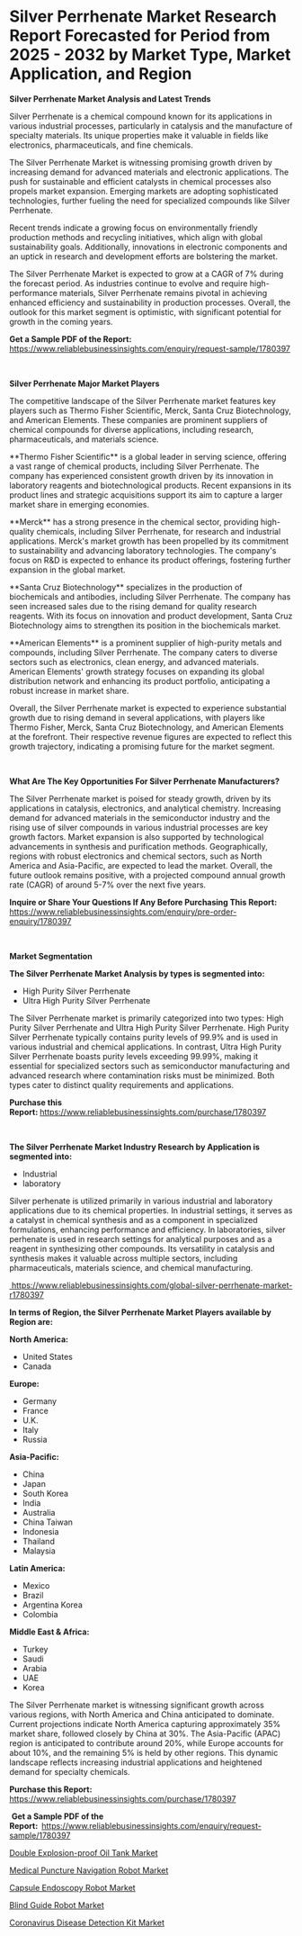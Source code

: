 <p><h1>Silver Perrhenate Market Research Report Forecasted for Period from 2025 -  2032 by Market Type, Market Application, and Region</h1></p><p><strong>Silver Perrhenate Market Analysis and Latest Trends</strong></p>
<p><p>Silver Perrhenate is a chemical compound known for its applications in various industrial processes, particularly in catalysis and the manufacture of specialty materials. Its unique properties make it valuable in fields like electronics, pharmaceuticals, and fine chemicals.</p><p>The Silver Perrhenate Market is witnessing promising growth driven by increasing demand for advanced materials and electronic applications. The push for sustainable and efficient catalysts in chemical processes also propels market expansion. Emerging markets are adopting sophisticated technologies, further fueling the need for specialized compounds like Silver Perrhenate.</p><p>Recent trends indicate a growing focus on environmentally friendly production methods and recycling initiatives, which align with global sustainability goals. Additionally, innovations in electronic components and an uptick in research and development efforts are bolstering the market.</p><p>The Silver Perrhenate Market is expected to grow at a CAGR of 7% during the forecast period. As industries continue to evolve and require high-performance materials, Silver Perrhenate remains pivotal in achieving enhanced efficiency and sustainability in production processes. Overall, the outlook for this market segment is optimistic, with significant potential for growth in the coming years.</p></p>
<p><strong>Get a Sample PDF of the Report:&nbsp;</strong> <a href="https://www.reliablebusinessinsights.com/enquiry/request-sample/1780397?utm_campaign=63&utm_medium=2&utm_source=Github&utm_content=ia&utm_term=25032025&utm_id=silver-perrhenate">https://www.reliablebusinessinsights.com/enquiry/request-sample/1780397</a></p>
<p>&nbsp;</p>
<p><strong>Silver Perrhenate Major Market Players</strong></p>
<p><p>The competitive landscape of the Silver Perrhenate market features key players such as Thermo Fisher Scientific, Merck, Santa Cruz Biotechnology, and American Elements. These companies are prominent suppliers of chemical compounds for diverse applications, including research, pharmaceuticals, and materials science.</p><p>**Thermo Fisher Scientific** is a global leader in serving science, offering a vast range of chemical products, including Silver Perrhenate. The company has experienced consistent growth driven by its innovation in laboratory reagents and biotechnological products. Recent expansions in its product lines and strategic acquisitions support its aim to capture a larger market share in emerging economies.</p><p>**Merck** has a strong presence in the chemical sector, providing high-quality chemicals, including Silver Perrhenate, for research and industrial applications. Merck's market growth has been propelled by its commitment to sustainability and advancing laboratory technologies. The company's focus on R&D is expected to enhance its product offerings, fostering further expansion in the global market.</p><p>**Santa Cruz Biotechnology** specializes in the production of biochemicals and antibodies, including Silver Perrhenate. The company has seen increased sales due to the rising demand for quality research reagents. With its focus on innovation and product development, Santa Cruz Biotechnology aims to strengthen its position in the biochemicals market.</p><p>**American Elements** is a prominent supplier of high-purity metals and compounds, including Silver Perrhenate. The company caters to diverse sectors such as electronics, clean energy, and advanced materials. American Elements' growth strategy focuses on expanding its global distribution network and enhancing its product portfolio, anticipating a robust increase in market share.</p><p>Overall, the Silver Perrhenate market is expected to experience substantial growth due to rising demand in several applications, with players like Thermo Fisher, Merck, Santa Cruz Biotechnology, and American Elements at the forefront. Their respective revenue figures are expected to reflect this growth trajectory, indicating a promising future for the market segment.</p></p>
<p>&nbsp;</p>
<p><strong>What Are The Key Opportunities For Silver Perrhenate Manufacturers?</strong></p>
<p><p>The Silver Perrhenate market is poised for steady growth, driven by its applications in catalysis, electronics, and analytical chemistry. Increasing demand for advanced materials in the semiconductor industry and the rising use of silver compounds in various industrial processes are key growth factors. Market expansion is also supported by technological advancements in synthesis and purification methods. Geographically, regions with robust electronics and chemical sectors, such as North America and Asia-Pacific, are expected to lead the market. Overall, the future outlook remains positive, with a projected compound annual growth rate (CAGR) of around 5-7% over the next five years.</p></p>
<p><strong>Inquire or Share Your Questions If Any Before Purchasing This Report:</strong> <a href="https://www.reliablebusinessinsights.com/enquiry/pre-order-enquiry/1780397?utm_campaign=63&utm_medium=2&utm_source=Github&utm_content=ia&utm_term=25032025&utm_id=silver-perrhenate">https://www.reliablebusinessinsights.com/enquiry/pre-order-enquiry/1780397</a></p>
<p>&nbsp;</p>
<p><strong>Market Segmentation</strong></p>
<p><strong>The Silver Perrhenate Market Analysis by types is segmented into:</strong></p>
<p><ul><li>High Purity Silver Perrhenate</li><li>Ultra High Purity Silver Perrhenate</li></ul></p>
<p><p>The Silver Perrhenate market is primarily categorized into two types: High Purity Silver Perrhenate and Ultra High Purity Silver Perrhenate. High Purity Silver Perrhenate typically contains purity levels of 99.9% and is used in various industrial and chemical applications. In contrast, Ultra High Purity Silver Perrhenate boasts purity levels exceeding 99.99%, making it essential for specialized sectors such as semiconductor manufacturing and advanced research where contamination risks must be minimized. Both types cater to distinct quality requirements and applications.</p></p>
<p><strong>Purchase this Report:&nbsp;</strong><a href="https://www.reliablebusinessinsights.com/purchase/1780397?utm_campaign=63&utm_medium=2&utm_source=Github&utm_content=ia&utm_term=25032025&utm_id=silver-perrhenate">https://www.reliablebusinessinsights.com/purchase/1780397</a></p>
<p>&nbsp;</p>
<p><strong>The Silver Perrhenate Market Industry Research by Application is segmented into:</strong></p>
<p><ul><li>Industrial</li><li>laboratory</li></ul></p>
<p><p>Silver perhenate is utilized primarily in various industrial and laboratory applications due to its chemical properties. In industrial settings, it serves as a catalyst in chemical synthesis and as a component in specialized formulations, enhancing performance and efficiency. In laboratories, silver perhenate is used in research settings for analytical purposes and as a reagent in synthesizing other compounds. Its versatility in catalysis and synthesis makes it valuable across multiple sectors, including pharmaceuticals, materials science, and chemical manufacturing.</p></p>
<p><a href="https://www.reliablebusinessinsights.com/global-silver-perrhenate-market-r1780397?utm_campaign=63&utm_medium=2&utm_source=Github&utm_content=ia&utm_term=25032025&utm_id=silver-perrhenate">&nbsp;https://www.reliablebusinessinsights.com/global-silver-perrhenate-market-r1780397</a></p>
<p><strong>In terms of Region, the Silver Perrhenate Market Players available by Region are:</strong></p>
<p>
    <p> <strong> North America: </strong>
        <ul>
            <li>United States</li>
            <li>Canada</li>
        </ul>
        </p> 
    <p> <strong> Europe: </strong>
        <ul>
            <li>Germany</li>
            <li>France</li>
            <li>U.K.</li>
            <li>Italy</li>
            <li>Russia</li>
        </ul>
        </p> 
    <p> <strong> Asia-Pacific: </strong>
        <ul>
            <li>China</li>
            <li>Japan</li>
            <li>South Korea</li>
            <li>India</li>
            <li>Australia</li>
            <li>China Taiwan</li>
            <li>Indonesia</li>
            <li>Thailand</li>
            <li>Malaysia</li>
        </ul>
        </p> 
    <p> <strong> Latin America: </strong>
        <ul>
            <li>Mexico</li>
            <li>Brazil</li>
            <li>Argentina Korea</li>
            <li>Colombia</li>
        </ul>
        </p> 
    <p> <strong> Middle East & Africa: </strong>
        <ul>
            <li>Turkey</li>
            <li>Saudi</li>
            <li>Arabia</li>
            <li>UAE</li>
            <li>Korea</li>
        </ul>
    </p>
    </p>
<p><p>The Silver Perrhenate market is witnessing significant growth across various regions, with North America and China anticipated to dominate. Current projections indicate North America capturing approximately 35% market share, followed closely by China at 30%. The Asia-Pacific (APAC) region is anticipated to contribute around 20%, while Europe accounts for about 10%, and the remaining 5% is held by other regions. This dynamic landscape reflects increasing industrial applications and heightened demand for specialty chemicals.</p></p>
<p><strong>Purchase this Report: </strong><a href="https://www.reliablebusinessinsights.com/purchase/1780397?utm_campaign=63&utm_medium=2&utm_source=Github&utm_content=ia&utm_term=25032025&utm_id=silver-perrhenate">https://www.reliablebusinessinsights.com/purchase/1780397</a></p>
<p>&nbsp;<strong>Get a Sample PDF of the Report:&nbsp;&nbsp;</strong><a href="https://www.reliablebusinessinsights.com/enquiry/request-sample/1780397?utm_campaign=63&utm_medium=2&utm_source=Github&utm_content=ia&utm_term=25032025&utm_id=silver-perrhenate">https://www.reliablebusinessinsights.com/enquiry/request-sample/1780397</a></p>
<p><strong></strong></p>
<p><p><a href="https://github.com/sokurgleyde/Market-Research-Report-List-1/blob/main/double-explosion-proof-oil-tank-market.md?utm_campaign=63&utm_medium=2&utm_source=Github&utm_content=ia&utm_term=25032025&utm_id=silver-perrhenate">Double Explosion-proof Oil Tank Market</a></p><p><a href="https://github.com/kaniselway4c/Market-Research-Report-List-1/blob/main/medical-puncture-navigation-robot-market.md?utm_campaign=63&utm_medium=2&utm_source=Github&utm_content=ia&utm_term=25032025&utm_id=silver-perrhenate">Medical Puncture Navigation Robot Market</a></p><p><a href="https://github.com/rubiogruis0p/Market-Research-Report-List-1/blob/main/capsule-endoscopy-robot-market.md?utm_campaign=63&utm_medium=2&utm_source=Github&utm_content=ia&utm_term=25032025&utm_id=silver-perrhenate">Capsule Endoscopy Robot Market</a></p><p><a href="https://github.com/jemmysolin5k/Market-Research-Report-List-1/blob/main/blind-guide-robot-market.md?utm_campaign=63&utm_medium=2&utm_source=Github&utm_content=ia&utm_term=25032025&utm_id=silver-perrhenate">Blind Guide Robot Market</a></p><p><a href="https://github.com/steegwajma22/Market-Research-Report-List-1/blob/main/coronavirus-disease-detection-kit-market.md?utm_campaign=63&utm_medium=2&utm_source=Github&utm_content=ia&utm_term=25032025&utm_id=silver-perrhenate">Coronavirus Disease Detection Kit Market</a></p></p>
